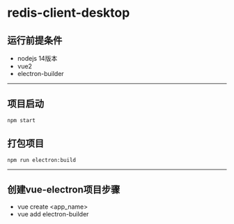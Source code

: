 # redis-client-desktop

## 运行前提条件
 - nodejs 14版本
 - vue2
 - electron-builder

---

## 项目启动
```
npm start
```

## 打包项目
```
npm run electron:build
```
---
## 创建vue-electron项目步骤
- vue create <app_name>
- vue add electron-builder
